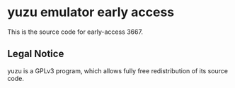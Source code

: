 yuzu emulator early access
=============

This is the source code for early-access 3667.

## Legal Notice

yuzu is a GPLv3 program, which allows fully free redistribution of its source code.